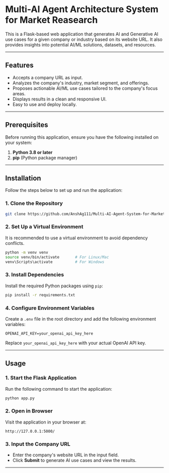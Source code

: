 # Multi-AI Agent Architecture System for Market Reasearch

This is a Flask-based web application that generates AI and Generative AI use cases for a given company or industry based on its website URL. It also provides insights into potential AI/ML solutions, datasets, and resources.

---

## Features

- Accepts a company URL as input.
- Analyzes the company's industry, market segment, and offerings.
- Proposes actionable AI/ML use cases tailored to the company's focus areas.
- Displays results in a clean and responsive UI.
- Easy to use and deploy locally.

---

## Prerequisites

Before running this application, ensure you have the following installed on your system:

1. **Python 3.8 or later**
2. **pip** (Python package manager)

---

## Installation

Follow the steps below to set up and run the application:

### 1. Clone the Repository

```bash
git clone https://github.com/AnshAg111/Multi-AI-Agent-System-for-Market-Research/tree/main
```

### 2. Set Up a Virtual Environment

It is recommended to use a virtual environment to avoid dependency conflicts.

```bash
python -m venv venv
source venv/bin/activate       # For Linux/Mac
venv\Scripts\activate          # For Windows
```

### 3. Install Dependencies

Install the required Python packages using `pip`:

```bash
pip install -r requirements.txt
```

### 4. Configure Environment Variables

Create a `.env` file in the root directory and add the following environment variables:

```plaintext
OPENAI_API_KEY=your_openai_api_key_here
```

Replace `your_openai_api_key_here` with your actual OpenAI API key.

---

## Usage

### 1. Start the Flask Application

Run the following command to start the application:

```bash
python app.py
```

### 2. Open in Browser

Visit the application in your browser at:

```
http://127.0.0.1:5000/
```

### 3. Input the Company URL

- Enter the company's website URL in the input field.
- Click **Submit** to generate AI use cases and view the results.

---
